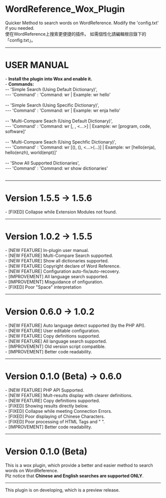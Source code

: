 # WordReference_Wox_Plugin
Quicker Method to search words on WordReference. Modify the 'config.txt' if you needed. <br>
使在WordReference上搜索更便捷的插件。 如需個性化請編輯根目錄下的「config.txt」。<br>
<hr>
<h1>USER MANUAL</h1>
 - <b>Install the plugin into Wox and enable it.</b><br>
 - <b>Commands:</b> <br>
   -- 'Simple Search (Using Default Dictionary)',<br>
   --- 'Command' : 'Command: wr <Word> | Example: wr hello'<br>
<br>
   -- 'Simple Search (Using Specific Dictionary)',<br>
   --- 'Command' : 'Command: wr <Dictionary> <Word> | Example: wr enja hello'<br>
<br>
   -- 'Multi-Compare Seach (Using Default Dictionary)',<br>
   --- 'Command' : 'Command: wr [<Word1>, <Word2>, <...>] | Example: wr [program, code, software]'<br>
<br>
   -- 'Multi-Compare Seach (Using Spechfic Dictionary)',<br>
   --- 'Command' : 'Command: wr [<Word1>(<Dict1>), <Word2>(<Dict2>), <...>(...)] | Example: wr [hello(enja), hello(enzh), world(enpt)]'<br>
<br>
   -- 'Show All Supported Dictionaries',<br>
   --- 'Command' : 'Command: wr show dictionaries'<br>

<br>
<hr>
<h1>Version 1.5.5 -> 1.5.6</h1>
 - [FIXED] Collapse while Extension Modules not found. <br>
<hr>
<h1>Version 1.0.2 -> 1.5.5</h1>
 - [NEW FEATURE] In-plugin user manual.<br>
 - [NEW FEATURE] Multi-Compare Search supported.<br>
 - [NEW FEATURE] Show all dictionaries supported.<br>
 - [NEW FEATURE] Copyright declare of Word Reference.<br>
 - [NEW FEATURE] Configuration auto-fix/auto-recovery.<br>
 - [IMPROVEMENT] All language search supported.<br>
 - [IMPROVEMENT] Misguidance of onfiguration.<br>
 - [FIXED] Poor "Space" interpretation <br>
<hr>
<h1>Version 0.6.0 -> 1.0.2</h1>
 - [NEW FEATURE] Auto language detect supported (by the PHP API).<br>
 - [NEW FEATURE] User editable configuration.<br>
 - [NEW FEATURE] Copy definitions supported.<br>
 - [NEW FEATURE] All language search supported.<br>
 - [IMPROVEMENT] Old version script compatible.<br>
 - [IMPROVEMENT] Better code readability.<br>
<hr>
<h1>Version 0.1.0 (Beta) -> 0.6.0</h1>
 - [NEW FEATURE] PHP API Supported.<br>
 - [NEW FEATURE] Mult-results display with clearer definitions.<br>
 - [NEW FEATURE] Copy definitions supported.<br>
 - [FIXED] Showing results directly below.<br>
 - [FIXED] Collapse while meeting Connection Errors.<br>
 - [FIXED] Poor displaying of Chinese Characters.<br>
 - [FIXED] Poor processing of HTML Tags and "&nbsp;".<br>
 - [IMPROVEMENT] Better code readability.<br>
<hr>
<h1>Version 0.1.0 (Beta)</h1>
This is a wox plugin, which provide a better and easier method to search words on WordReference.<br>
Plz notice that <b> Chinese and English searches are supported ONLY</b>.<br>
<hr>
This plugin is on developing, which is a preview release.<br>
